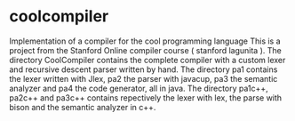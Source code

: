 # coolcompiler
Implementation of a compiler for the cool programming language
This is a project from the Stanford Online compiler course ( stanford lagunita ).
The directory CoolCompiler contains the complete compiler with a custom lexer and recursive descent parser written by hand.
The directory pa1 contains the lexer written with Jlex, pa2 the parser with javacup, pa3 the semantic analyzer and pa4 the code generator, all in java.
The directory pa1c++, pa2c++ and pa3c++ contains repectively the lexer with lex, the parse with bison and the semantic analyzer in c++.
